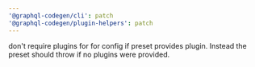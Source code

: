 ```yaml
---
'@graphql-codegen/cli': patch
'@graphql-codegen/plugin-helpers': patch
---
```


don't require plugins for for config if preset provides plugin. Instead the preset should throw if no plugins were provided.
